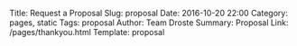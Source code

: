 Title: Request a Proposal
Slug: proposal
Date: 2016-10-20 22:00
Category: pages, static
Tags: proposal
Author: Team Droste 
Summary: Proposal
Link: /pages/thankyou.html
Template: proposal



